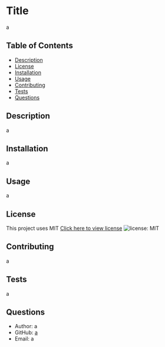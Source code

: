 # Title 
  a

  ## Table of Contents 
  - [Description](#description)
  - [License](#license)
  - [Installation](#installation)
  - [Usage](#usage)
  - [Contributing](#contributing)
  - [Tests](#test)
  - [Questions](#questions)

  ## Description 
  a

  ## Installation
  a

  ## Usage
  a

  ## License
  This project uses MIT
  [Click here to view license](https://opensource.org/licenses/MIT)
  ![license: MIT](https://img.shields.io/badge/License-MIT-yellow.svg)


  ## Contributing
  a

  ## Tests
  a

  ## Questions
  - Author: a
  - GitHub: [a](https://github.com/a)
  - Email: a